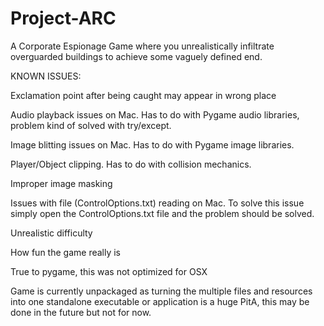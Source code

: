# Project-ARC
A Corporate Espionage Game where you unrealistically infiltrate overguarded buildings to achieve some vaguely defined end.

KNOWN ISSUES:

Exclamation point after being caught may appear in wrong place

Audio playback issues on Mac. Has to do with Pygame audio libraries, problem kind of solved with try/except.

Image blitting issues on Mac. Has to do with Pygame image libraries.

Player/Object clipping. Has to do with collision mechanics.

Improper image masking

Issues with file (ControlOptions.txt) reading on Mac. To solve this issue simply open the ControlOptions.txt file and the problem should be solved.

Unrealistic difficulty

How fun the game really is

True to pygame, this was not optimized for OSX

Game is currently unpackaged as turning the multiple files and resources into one standalone executable or application is a huge PitA, this may be done in the future but not for now.
